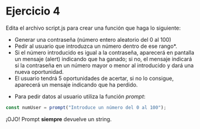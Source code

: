 # Ejercicio 4

Edita el archivo script.js para crear una función que haga lo siguiente:

- Generar una contraseña (número entero aleatorio del 0 al 100)
- Pedir al usuario que introduzca un número dentro de ese rango\*.
- Si el número introducido es igual a la contraseña, aparecerá en pantalla un mensaje (alert) indicando que ha ganado; si no, el mensaje indicará si la contraseña en un número mayor o menor al introducido y dará una nueva oportunidad.
- El usuario tendrá 5 oportunidades de acertar, si no lo consigue, aparecerá un mensaje indicando que ha perdido.

* Para pedir datos al usuario utiliza la función _prompt_:

```javascript
const numUser = prompt("Introduce un número del 0 al 100");
```

¡OJO! Prompt **siempre** devuelve un string.
